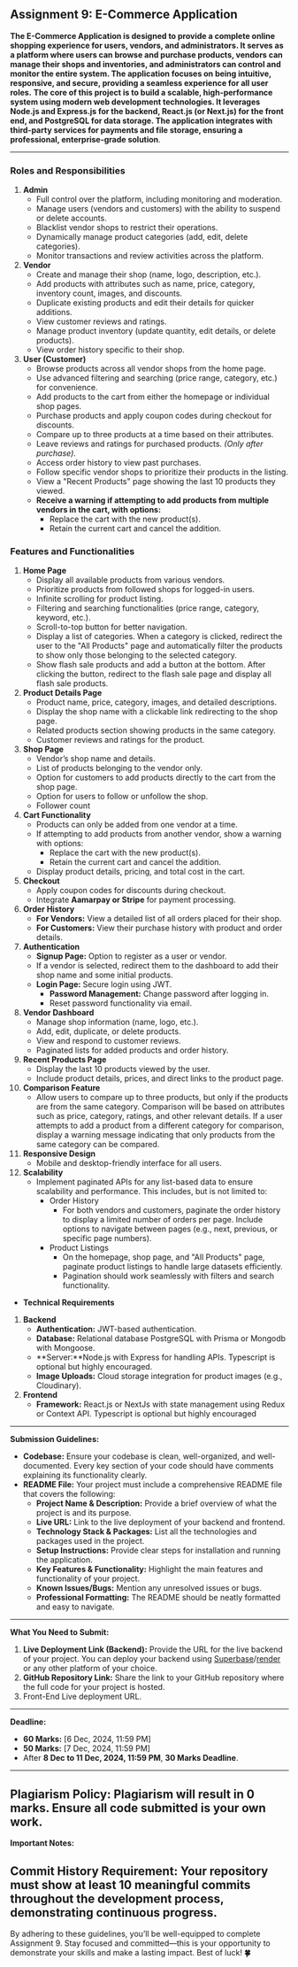 
## Assignment 9: E-Commerce Application

**The E-Commerce Application is designed to provide a complete online shopping experience for users, vendors, and administrators. It serves as a platform where users can browse and purchase products, vendors can manage their shops and inventories, and administrators can control and monitor the entire system. The application focuses on being intuitive, responsive, and secure, providing a seamless experience for all user roles.**
**The core of this project is to build a scalable, high-performance system using modern web development technologies. It leverages Node.js and Express.js for the backend, React.js (or Next.js) for the front end, and PostgreSQL for data storage. The application integrates with third-party services for payments and file storage, ensuring a professional, enterprise-grade solution**.

---
### **Roles and Responsibilities**
1. **Admin**
    - Full control over the platform, including monitoring and moderation.
    - Manage users (vendors and customers) with the ability to suspend or delete accounts.
    - Blacklist vendor shops to restrict their operations.
    - Dynamically manage product categories (add, edit, delete categories).
    - Monitor transactions and review activities across the platform.
2. **Vendor**
    - Create and manage their shop (name, logo, description, etc.).
    - Add products with attributes such as name, price, category, inventory count, images, and discounts.
    - Duplicate existing products and edit their details for quicker additions.
    - View customer reviews and ratings.
    - Manage product inventory (update quantity, edit details, or delete products).
    - View order history specific to their shop.
3. **User (Customer)**
    - Browse products across all vendor shops from the home page.
    - Use advanced filtering and searching (price range, category, etc.) for convenience.
    - Add products to the cart from either the homepage or individual shop pages.
    - Purchase products and apply coupon codes during checkout for discounts.
    - Compare up to three products at a time based on their attributes.
    - Leave reviews and ratings for purchased products. *(Only after purchase).*
    - Access order history to view past purchases.
    - Follow specific vendor shops to prioritize their products in the listing.
    - View a "Recent Products" page showing the last 10 products they viewed.
    - **Receive a warning if attempting to add products from multiple vendors in the cart, with options:**
        - Replace the cart with the new product(s).
        - Retain the current cart and cancel the addition.
### **Features and Functionalities**
1. **Home Page**
    - Display all available products from various vendors.
    - Prioritize products from followed shops for logged-in users.
    - Infinite scrolling for product listing.
    - Filtering and searching functionalities (price range, category, keyword, etc.).
    - Scroll-to-top button for better navigation.
    - Display a list of categories. When a category is clicked, redirect the user to the "All Products" page and automatically filter the products to show only those belonging to the selected category.
    - Show flash sale products and add a button at the bottom. After clicking the button, redirect to the flash sale page and display all flash sale products.
2. **Product Details Page**
    - Product name, price, category, images, and detailed descriptions.
    - Display the shop name with a clickable link redirecting to the shop page.
    - Related products section showing products in the same category.
    - Customer reviews and ratings for the product.
3. **Shop Page**
    - Vendor’s shop name and details.
    - List of products belonging to the vendor only.
    - Option for customers to add products directly to the cart from the shop page.
    - Option for users to follow or unfollow the shop.
    - Follower count
4. **Cart Functionality**
    - Products can only be added from one vendor at a time.
    - If attempting to add products from another vendor, show a warning with options:
        - Replace the cart with the new product(s).
        - Retain the current cart and cancel the addition.
    - Display product details, pricing, and total cost in the cart.
5. **Checkout**
    - Apply coupon codes for discounts during checkout.
    - Integrate **Aamarpay or Stripe** for payment processing.
6. **Order History**
    - **For Vendors:** View a detailed list of all orders placed for their shop.
    - **For Customers:** View their purchase history with product and order details.
7. **Authentication**
    - **Signup Page:** Option to register as a user or vendor.
    - If a vendor is selected, redirect them to the dashboard to add their shop name and some initial products.
    - **Login Page:** Secure login using JWT.
        - **Password Management:** Change password after logging in.
        - Reset password functionality via email.
8. **Vendor Dashboard**
    - Manage shop information (name, logo, etc.).
    - Add, edit, duplicate, or delete products.
    - View and respond to customer reviews.
    - Paginated lists for added products and order history.
9. **Recent Products Page**
    - Display the last 10 products viewed by the user.
    - Include product details, prices, and direct links to the product page.
10. **Comparison Feature**
    - Allow users to compare up to three products, but only if the products are from the same category. Comparison will be based on attributes such as price, category, ratings, and other relevant details. If a user attempts to add a product from a different category for comparison, display a warning message indicating that only products from the same category can be compared.
11. **Responsive Design**
    - Mobile and desktop-friendly interface for all users.
12. **Scalability**
    - Implement paginated APIs for any list-based data to ensure scalability and performance. This includes, but is not limited to:
       - Order History
         - For both vendors and customers, paginate the order history to display a limited number of orders per page. Include options to navigate between pages (e.g., next, previous, or specific page numbers).
       - Product Listings
         - On the homepage, shop page, and "All Products" page, paginate product listings to handle large datasets efficiently.
         - Pagination should work seamlessly with filters and search functionality.
- **Technical Requirements**
1. **Backend**
    - **Authentication:** JWT-based authentication.
    - **Database:** Relational database PostgreSQL with Prisma or Mongodb with Mongoose.
    - **Server:**Node.js with Express for handling APIs. Typescript is optional but highly encouraged.
    - **Image Uploads:** Cloud storage integration for product images (e.g., Cloudinary).
2. **Frontend**
    - **Framework:** React.js or NextJs with state management using Redux or Context API. Typescript is optional but highly encouraged
---
**Submission Guidelines:**

- **Codebase:** Ensure your codebase is clean, well-organized, and well-documented. Every key section of your code should have comments explaining its functionality clearly.
- **README File:** Your project must include a comprehensive README file that covers the following:
    - **Project Name & Description:** Provide a brief overview of what the project is and its purpose.
    - **Live URL:** Link to the live deployment of your backend and frontend.
    - **Technology Stack & Packages:** List all the technologies and packages used in the project.
    - **Setup Instructions:** Provide clear steps for installation and running the application.
    - **Key Features & Functionality:** Highlight the main features and functionality of your project.
    - **Known Issues/Bugs:** Mention any unresolved issues or bugs.
    - **Professional Formatting:** The README should be neatly formatted and easy to navigate.
---
**What You Need to Submit:**

1. **Live Deployment Link (Backend):** Provide the URL for the live backend of your project. You can deploy your backend using [Superbase](https://www.supabase.com/)/[render](https://render.com/) or any other platform of your choice.
2. **GitHub Repository Link:** Share the link to your GitHub repository where the full code for your project is hosted.
3. Front-End Live deployment URL.
---
**Deadline:**
- **60 Marks:** [6 Dec, 2024, 11:59 PM]
- **50 Marks:** [7 Dec, 2024, 11:59 PM]
- After **8 Dec to 11 Dec, 2024, 11:59 PM**, **30 Marks Deadline**.
---
**Plagiarism Policy:**
Plagiarism will result in 0 marks. Ensure all code submitted is your own work.
---
**Important Notes:** 

**Commit History Requirement:** Your repository must show at least 10 meaningful commits throughout the development process, demonstrating continuous progress.
---
By adhering to these guidelines, you’ll be well-equipped to complete Assignment 9. Stay focused and committed—this is your opportunity to demonstrate your skills and make a lasting impact. Best of luck!  **🍀**
